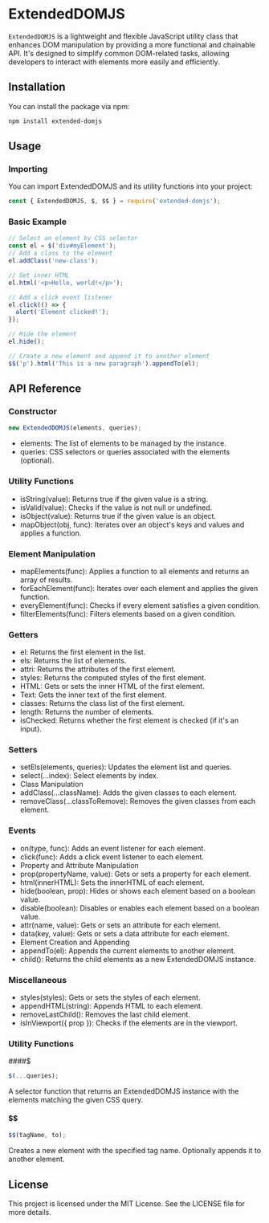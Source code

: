 # ExtendedDOMJS

`ExtendedDOMJS` is a lightweight and flexible JavaScript utility class that enhances DOM manipulation by providing a more functional and chainable API. It's designed to simplify common DOM-related tasks, allowing developers to interact with elements more easily and efficiently.

## Installation

You can install the package via npm:

```bash
npm install extended-domjs
```

## Usage

### Importing

You can import ExtendedDOMJS and its utility functions into your project:

```js 
const { ExtendedDOMJS, $, $$ } = require('extended-domjs');
```


### Basic Example
```javascript
// Select an element by CSS selector
const el = $('div#myElement');
// Add a class to the element
el.addClass('new-class');

// Set inner HTML
el.html('<p>Hello, world!</p>');

// Add a click event listener
el.click(() => {
  alert('Element clicked!');
});

// Hide the element
el.hide();

// Create a new element and append it to another element
$$('p').html('This is a new paragraph').appendTo(el);
```

## API Reference

### Constructor
```js
new ExtendedDOMJS(elements, queries);
```

 - elements: The list of elements to be managed by the instance.
 - queries: CSS selectors or queries associated with the elements (optional).
### Utility Functions
 
 - isString(value): Returns true if the given value is a string.
 - isValid(value): Checks if the value is not null or undefined.
 - isObject(value): Returns true if the given value is an object.
 - mapObject(obj, func): Iterates over an object's keys and values and applies a function.
### Element Manipulation
 - mapElements(func): Applies a function to all elements and returns an array of results.
 - forEachElement(func): Iterates over each element and applies the given function.
 - everyElement(func): Checks if every element satisfies a given condition.
 - filterElements(func): Filters elements based on a given condition.
### Getters
 - el: Returns the first element in the list.
 - els: Returns the list of elements.
 - attri: Returns the attributes of the first element.
 - styles: Returns the computed styles of the first element.
 - HTML: Gets or sets the inner HTML of the first element.
 - Text: Gets the inner text of the first element.
 - classes: Returns the class list of the first element.
 - length: Returns the number of elements.
 - isChecked: Returns whether the first element is checked (if it's an input).
### Setters
 - setEls(elements, queries): Updates the element list and queries.
 - select(...index): Select elements by index.
 - Class Manipulation
 - addClass(...className): Adds the given classes to each element.
 - removeClass(...classToRemove): Removes the given classes from each element.
### Events
 - on(type, func): Adds an event listener for each element.
 - click(func): Adds a click event listener to each element.
 - Property and Attribute Manipulation
 - prop(propertyName, value): Gets or sets a property for each element.
 - html(innerHTML): Sets the innerHTML of each element.
 - hide(boolean, prop): Hides or shows each element based on a boolean value.
 - disable(boolean): Disables or enables each element based on a boolean value.
 - attr(name, value): Gets or sets an attribute for each element.
 - data(key, value): Gets or sets a data attribute for each element.
 - Element Creation and Appending
 - appendTo(el): Appends the current elements to another element.
 - child(): Returns the child elements as a new ExtendedDOMJS instance.
### Miscellaneous
 - styles(styles): Gets or sets the styles of each element.
 - appendHTML(string): Appends HTML to each element.
 - removeLastChild(): Removes the last child element.
 - isInViewport({ prop }): Checks if the elements are in the viewport.

### Utility Functions

####$
```js 
$(...queries);
```
A selector function that returns an ExtendedDOMJS instance with the elements matching the given CSS query.

#### $$
```js
$$(tagName, to);
```
Creates a new element with the specified tag name. Optionally appends it to another element.

## License
This project is licensed under the MIT License. See the LICENSE file for more details.